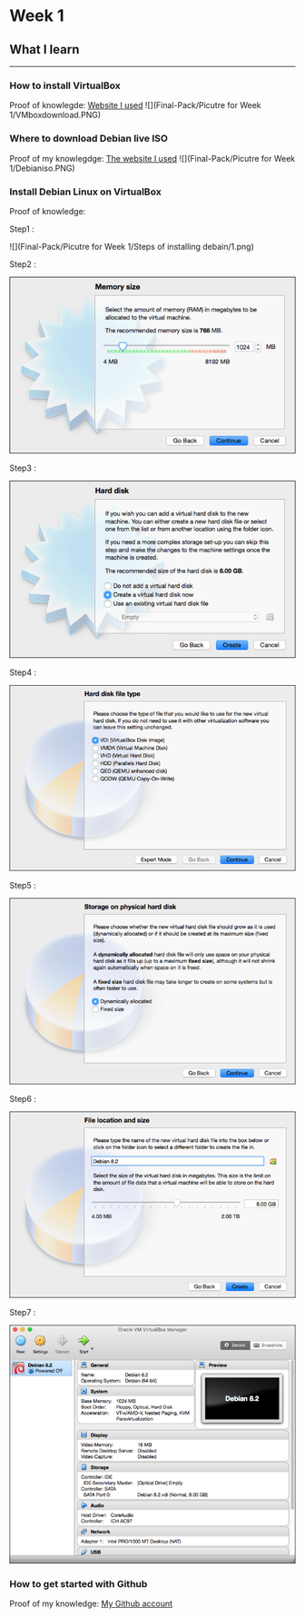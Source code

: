 # Week 1

## What I learn 
--------------
### How to install VirtualBox
Proof of knowlegde:
[Website I used](https://www.virtualbox.org/wiki/Downloads)
![](Final-Pack/Picutre for Week 1/VMboxdownload.PNG)

### Where to download Debian live ISO
Proof of my knowlegdge:
[The website I used](https://cdimage.debian.org/debian-cd/current-live/amd64/iso-hybrid/)
![](Final-Pack/Picutre for Week 1/Debianiso.PNG)

### Install Debian Linux on VirtualBox
Proof of knowledge:

Step1 :

![](Final-Pack/Picutre for Week 1/Steps of installing debain/1.png)

Step2 :

![](https://github.com/kaoxiong/Final-Pack/blob/master/Picutre%20for%20Week%201/Steps%20of%20installing%20debain/2.png)

Step3 :

![](https://github.com/kaoxiong/Final-Pack/blob/master/Picutre%20for%20Week%201/Steps%20of%20installing%20debain/3.png)

Step4 :

![](https://github.com/kaoxiong/Final-Pack/blob/master/Picutre%20for%20Week%201/Steps%20of%20installing%20debain/4.png)

Step5 :

![](https://github.com/kaoxiong/Final-Pack/blob/master/Picutre%20for%20Week%201/Steps%20of%20installing%20debain/5.png)

Step6 :

![](https://github.com/kaoxiong/Final-Pack/blob/master/Picutre%20for%20Week%201/Steps%20of%20installing%20debain/6.png)

Step7 :

![](https://github.com/kaoxiong/Final-Pack/blob/master/Picutre%20for%20Week%201/Steps%20of%20installing%20debain/7.png)


### How to get started with Github
Proof of my knowledge:
[My Github account](https://github.com/kaoxiong)
